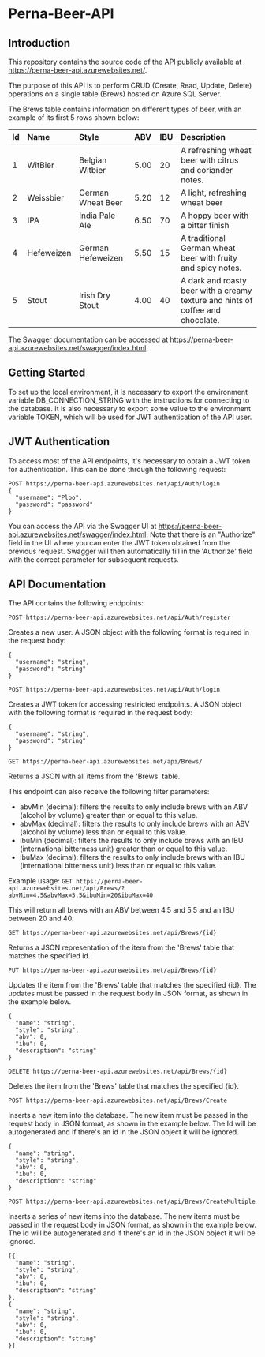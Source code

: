 # Perna-Beer-API
## Introduction
This repository contains the source code of the API publicly available at https://perna-beer-api.azurewebsites.net/.

The purpose of this API is to perform CRUD (Create, Read, Update, Delete) operations on a single table (Brews) hosted on Azure SQL Server.

The Brews table contains information on different types of beer, with an example of its first 5 rows shown below:

|Id|Name|Style|ABV|IBU|Description|
|:--------|:--------|:--------|:--------|:--------|:--------|
|1|WitBier|Belgian Witbier|5.00|20|A refreshing wheat beer with citrus and coriander notes.|
|2|Weissbier|German Wheat Beer|5.20|12|A light, refreshing wheat beer|
|3|IPA|India Pale Ale|6.50|70|A hoppy beer with a bitter finish|
|4|Hefeweizen|German Hefeweizen|5.50|15|A traditional German wheat beer with fruity and spicy notes.|
|5|Stout|Irish Dry Stout|4.00|40|A dark and roasty beer with a creamy texture and hints of coffee and chocolate.|

The Swagger documentation can be accessed at https://perna-beer-api.azurewebsites.net/swagger/index.html.

## Getting Started
To set up the local environment, it is necessary to export the environment variable DB_CONNECTION_STRING with the instructions for connecting to the database. It is also necessary to export some value to the environment variable TOKEN, which will be used for JWT authentication of the API user.

## JWT Authentication
To access most of the API endpoints, it's necessary to obtain a JWT token for authentication. This can be done through the following request:
```
POST https://perna-beer-api.azurewebsites.net/api/Auth/login
{
  "username": "Ploo",
  "password": "password"
}
```
You can access the API via the Swagger UI at https://perna-beer-api.azurewebsites.net/swagger/index.html. Note that there is an "Authorize" field in the UI where you can enter the JWT token obtained from the previous request. Swagger will then automatically fill in the 'Authorize' field with the correct parameter for subsequent requests.

## API Documentation
The API contains the following endpoints:

`POST https://perna-beer-api.azurewebsites.net/api/Auth/register`

Creates a new user. A JSON object with the following format is required in the request body:
```
{
  "username": "string",
  "password": "string"
}
```

`POST https://perna-beer-api.azurewebsites.net/api/Auth/login`

Creates a JWT token for accessing restricted endpoints. A JSON object with the following format is required in the request body:
```
{
  "username": "string",
  "password": "string"
}
```

`GET https://perna-beer-api.azurewebsites.net/api/Brews/`

Returns a JSON with all items from the 'Brews' table.

This endpoint can also receive the following filter parameters:

- abvMin (decimal): filters the results to only include brews with an ABV (alcohol by volume) greater than or equal to this value.
- abvMax (decimal): filters the results to only include brews with an ABV (alcohol by volume) less than or equal to this value.
- ibuMin (decimal): filters the results to only include brews with an IBU (international bitterness unit) greater than or equal to this value.
- ibuMax (decimal): filters the results to only include brews with an IBU (international bitterness unit) less than or equal to this value.

Example usage:
`GET https://perna-beer-api.azurewebsites.net/api/Brews/?abvMin=4.5&abvMax=5.5&ibuMin=20&ibuMax=40`

This will return all brews with an ABV between 4.5 and 5.5 and an IBU between 20 and 40.

`GET https://perna-beer-api.azurewebsites.net/api/Brews/{id}`

Returns a JSON representation of the item from the 'Brews' table that matches the specified id.

`PUT https://perna-beer-api.azurewebsites.net/api/Brews/{id}`

Updates the item from the 'Brews' table that matches the specified {id}. The updates must be passed in the request body in JSON format, as shown in the example below.

```
{
  "name": "string",
  "style": "string",
  "abv": 0,
  "ibu": 0,
  "description": "string"
}
```

`DELETE https://perna-beer-api.azurewebsites.net/api/Brews/{id}`

Deletes the item from the 'Brews' table that matches the specified {id}.

`POST https://perna-beer-api.azurewebsites.net/api/Brews/Create`

Inserts a new item into the database. The new item must be passed in the request body in JSON format, as shown in the example below.
The Id will be autogenerated and if there's an id in the JSON object it will be ignored.

```
{
  "name": "string",
  "style": "string",
  "abv": 0,
  "ibu": 0,
  "description": "string"
}
```

`POST https://perna-beer-api.azurewebsites.net/api/Brews/CreateMultiple`

Inserts a series of new items into the database. The new items must be passed in the request body in JSON format, as shown in the example below.
The Id will be autogenerated and if there's an id in the JSON object it will be ignored.
```
[{
  "name": "string",
  "style": "string",
  "abv": 0,
  "ibu": 0,
  "description": "string"
},
{
  "name": "string",
  "style": "string",
  "abv": 0,
  "ibu": 0,
  "description": "string"
}]
```
